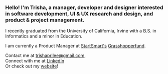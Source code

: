 ### Hello! I'm Trisha, a manager, developer and designer interested in software development, UI & UX research and design, and product & project management.

I recently graduated from the University of California, Irvine with a B.S. in Informatics and a minor in Education.

I am currently a Product Manager at [StartSmart's](https://startsmart.co/) [Grasshopperfund](https://grasshopperfund.com).

Contact me at trishaprilee@gmail.com,\
Connect with me at [LinkedIn](https://www.linkedin.com/in/trishaprile/)\
Or check out my [website](https://trishaprile.com/)!
